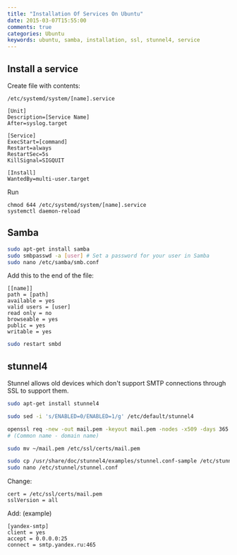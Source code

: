 ```yaml
---
title: "Installation Of Services On Ubuntu"
date: 2015-03-07T15:55:00
comments: true
categories: Ubuntu
keywords: ubuntu, samba, installation, ssl, stunnel4, service
---
```


## Install a service

Create file with contents:

```
/etc/systemd/system/[name].service

[Unit]
Description=[Service Name]
After=syslog.target

[Service]
ExecStart=[command]
Restart=always
RestartSec=5s
KillSignal=SIGQUIT

[Install]
WantedBy=multi-user.target
```

Run

```
chmod 644 /etc/systemd/system/[name].service
systemctl daemon-reload
```

## Samba

```bash
sudo apt-get install samba
sudo smbpasswd -a [user] # Set a password for your user in Samba
sudo nano /etc/samba/smb.conf
```

Add this to the end of the file:

```
[[name]]
path = [path]
available = yes
valid users = [user]
read only = no
browseable = yes
public = yes
writable = yes
```

```bash
sudo restart smbd
```

## stunnel4

Stunnel allows old devices which don't support SMTP connections through SSL to support them.

```bash
sudo apt-get install stunnel4

sudo sed -i 's/ENABLED=0/ENABLED=1/g' /etc/default/stunnel4

openssl req -new -out mail.pem -keyout mail.pem -nodes -x509 -days 365
# (Common name - domain name)

sudo mv ~/mail.pem /etc/ssl/certs/mail.pem

sudo cp /usr/share/doc/stunnel4/examples/stunnel.conf-sample /etc/stunnel/stunnel.conf
sudo nano /etc/stunnel/stunnel.conf
```

Change:

```
cert = /etc/ssl/certs/mail.pem
sslVersion = all
```

Add: (example)

```
[yandex-smtp]
client = yes
accept = 0.0.0.0:25
connect = smtp.yandex.ru:465
```

